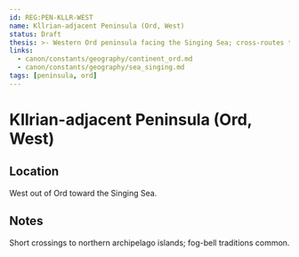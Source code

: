 ```yaml
---
id: REG:PEN-KLLR-WEST
name: Kllrian-adjacent Peninsula (Ord, West)
status: Draft
thesis: >- Western Ord peninsula facing the Singing Sea; cross-routes to Free Far Forest.
links:
  - canon/constants/geography/continent_ord.md
  - canon/constants/geography/sea_singing.md
tags: [peninsula, ord]
---
```


# Kllrian-adjacent Peninsula (Ord, West)

## Location
West out of Ord toward the Singing Sea.

## Notes
Short crossings to northern archipelago islands; fog-bell traditions common.
